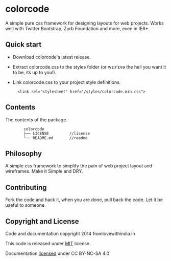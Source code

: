colorcode
=========

A simple pure css framework for designing layouts for web projects. Works well with Twitter Bootstrap, Zurb Foundation and more, even in IE6+.

Quick start
-----------

* Download colorcode's latest release.
* Extract colorcode.css to the styles folder (or wɛːrˈɛvə the hell you want it to be, its up to you!).
* Link colorcode.css to your project style definitions.

		<link rel="stylesheet" href="/styles/colorcode.min.css">

Contents
--------
The contents of the package.
```
		colorcode
		├── LICENSE			//license
		└── README.md 		//readme
```


Philosophy
----------
A simple css framework to simplify the pain of web project layout and wireframes. Make it Simple and DRY.


Contributing
------------
Fork the code and hack it, when you are done, pull back the code. Let it be useful to someone.


Copyright and License
---------------------
Code and documentation copyright 2014 fromlovewithindia.in 

This code is released under [MIT] license.

Documentation [licensed] under CC BY-NC-SA 4.0

[MIT]:http://opensource.org/licenses/MIT

[licensed]:http://creativecommons.org/licenses/by-nc-sa/4.0/